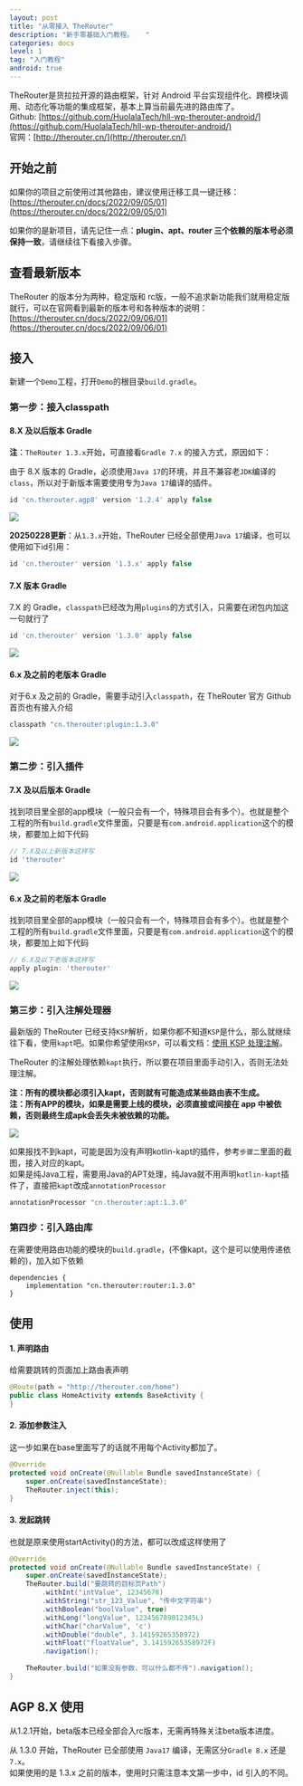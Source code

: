 ```yaml
---
layout: post
title: "从零接入 TheRouter"
description: "新手零基础入门教程。   "
categories: docs  
level: 1
tag: "入门教程" 
android: true
---
```


TheRouter是货拉拉开源的路由框架，针对 Android 平台实现组件化、跨模块调用、动态化等功能的集成框架，基本上算当前最先进的路由库了。   
Github: [https://github.com/HuolalaTech/hll-wp-therouter-android/](https://github.com/HuolalaTech/hll-wp-therouter-android/)   
官网：[http://therouter.cn/](http://therouter.cn/)  

  
## 开始之前

如果你的项目之前使用过其他路由，建议使用迁移工具一键迁移： [https://therouter.cn/docs/2022/09/05/01](https://therouter.cn/docs/2022/09/05/01)   

如果你的是新项目，请先记住一点：**plugin、apt、router 三个依赖的版本号必须保持一致**，请继续往下看接入步骤。   


## 查看最新版本

TheRouter 的版本分为两种，稳定版和 rc版，一般不追求新功能我们就用稳定版就行，可以在官网看到最新的版本号和各种版本的说明：[https://therouter.cn/docs/2022/09/06/01](https://therouter.cn/docs/2022/09/06/01)  

## 接入

新建一个`Demo`工程，打开`Demo`的根目录`build.gradle`。

### 第一步：接入classpath

####  8.X 及以后版本 Gradle


**注**：`TheRouter 1.3.x`开始，可直接看`Gradle 7.x` 的接入方式，原因如下：    

由于 8.X 版本的 Gradle，必须使用`Java 17`的环境，并且不兼容老`JDK`编译的`class`，所以对于新版本需要使用专为`Java 17`编译的插件。   

```groovy
id 'cn.therouter.agp8' version '1.2.4' apply false
```

<img src="https://therouter.cn/assets/img/image/1.png" class="blog-img">


**20250228更新**：从`1.3.x`开始，TheRouter 已经全部使用`Java 17`编译，也可以使用如下id引用：

```groovy
id 'cn.therouter' version '1.3.x' apply false
```


####  7.X 版本 Gradle

7.X 的 Gradle，`classpath`已经改为用`plugins`的方式引入，只需要在闭包内加这一句就行了

```groovy
id 'cn.therouter' version '1.3.0' apply false
```

<img src="https://therouter.cn/assets/img/image/2.jpg" class="blog-img">

#### 6.x 及之前的老版本 Gradle

对于6.x 及之前的  Gradle，需要手动引入`classpath`，在 TheRouter 官方 Github 首页也有接入介绍

```groovy
classpath "cn.therouter:plugin:1.3.0"
```

<img src="https://therouter.cn/assets/img/image/3.jpg" class="blog-img">
  


### 第二步：引入插件

####  7.X 及以后版本 Gradle

找到项目里全部的app模块（一般只会有一个，特殊项目会有多个）。也就是整个工程的所有`build.gradle`文件里面，只要是有`com.android.application`这个的模块，都要加上如下代码

```groovy
// 7.X及以上新版本这样写
id 'therouter'
```

<img src="https://therouter.cn/assets/img/image/4.jpg" class="blog-img">

#### 6.x 及之前的老版本 Gradle

找到项目里全部的app模块（一般只会有一个，特殊项目会有多个）。也就是整个工程的所有`build.gradle`文件里面，只要是有`com.android.application`这个的模块，都要加上如下代码

```groovy
// 6.X及以下老版本这样写
apply plugin: 'therouter'
```

<img src="https://therouter.cn/assets/img/image/5.jpg" class="blog-img">



### 第三步：引入注解处理器

最新版的 TheRouter 已经支持`KSP`解析，如果你都不知道`KSP`是什么，那么就继续往下看，使用`kapt`吧。如果你希望使用`KSP`，可以看文档：[使用 KSP 处理注解](https://therouter.cn/docs/2023/05/15/01)。  
  
TheRouter 的注解处理依赖`kapt`执行，所以要在项目里面手动引入，否则无法处理注解。  

**注：所有的模块都必须引入kapt，否则就有可能造成某些路由表不生成。**  
**注：所有APP的模块，如果是需要上线的模块，必须直接或间接在 app 中被依赖，否则最终生成apk会丢失未被依赖的功能。**  

<img src="https://therouter.cn/assets/img/image/6.jpg" class="blog-img">

如果报找不到kapt，可能是因为没有声明kotlin-kapt的插件，参考`步骤二`里面的截图，接入对应的kapt。  
如果是纯Java工程，需要用Java的APT处理，纯Java就不用声明`kotlin-kapt`插件了，直接把`kapt`改成`annotationProcessor`


```groovy
annotationProcessor "cn.therouter:apt:1.3.0"
```

### 第四步：引入路由库

在需要使用路由功能的模块的`build.gradle`，(不像kapt，这个是可以使用传递依赖的)，加入如下依赖  

```
dependencies {
    implementation "cn.therouter:router:1.3.0"
}
```


## 使用

#### 1. 声明路由

给需要跳转的页面加上路由表声明

```java
@Route(path = "http://therouter.com/home")
public class HomeActivity extends BaseActivity {
}
```

#### 2. 添加参数注入

这一步如果在base里面写了的话就不用每个Activity都加了。

```java
@Override
protected void onCreate(@Nullable Bundle savedInstanceState) {
    super.onCreate(savedInstanceState);
    TheRouter.inject(this);
}
```

#### 3. 发起跳转

也就是原来使用startActivity()的方法，都可以改成这样使用了

```java
@Override
protected void onCreate(@Nullable Bundle savedInstanceState) {
    super.onCreate(savedInstanceState);
    TheRouter.build("要跳转的目标页Path")
        .withInt("intValue", 12345678) 
        .withString("str_123_Value", "传中文字符串")
        .withBoolean("boolValue", true)
        .withLong("longValue", 123456789012345L)
        .withChar("charValue", 'c')
        .withDouble("double", 3.14159265358972)
        .withFloat("floatValue", 3.14159265358972F)
        .navigation();
        
    TheRouter.build("如果没有参数，可以什么都不传").navigation();
}
```

## AGP 8.X 使用

从1.2.1开始，beta版本已经全部合入rc版本，无需再特殊关注beta版本进度。       

从 1.3.0 开始，TheRouter 已全部使用 `Java17` 编译，无需区分`Gradle 8.x` 还是`7.x`。  
如果使用的是 1.3.x 之前的版本，使用时只需注意本文第一步中，id 引入的不同。   


  
